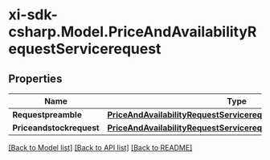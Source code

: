 # xi-sdk-csharp.Model.PriceAndAvailabilityRequestServicerequest

## Properties

Name | Type | Description | Notes
------------ | ------------- | ------------- | -------------
**Requestpreamble** | [**PriceAndAvailabilityRequestServicerequestRequestpreamble**](PriceAndAvailabilityRequestServicerequestRequestpreamble.md) |  | [optional] 
**Priceandstockrequest** | [**PriceAndAvailabilityRequestServicerequestPriceandstockrequest**](PriceAndAvailabilityRequestServicerequestPriceandstockrequest.md) |  | [optional] 

[[Back to Model list]](../README.md#documentation-for-models) [[Back to API list]](../README.md#documentation-for-api-endpoints) [[Back to README]](../README.md)

